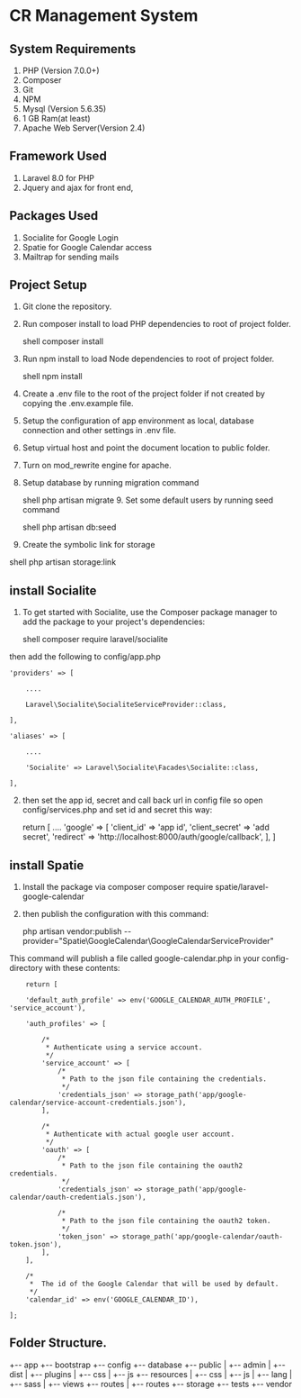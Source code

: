 # CR Management System

## System Requirements

1. PHP (Version 7.0.0+)
2. Composer
3. Git
4. NPM
5. Mysql (Version 5.6.35)
6. 1 GB Ram(at least)
7. Apache Web Server(Version 2.4)

## Framework Used

1. Laravel 8.0 for PHP
2. Jquery and ajax for front end,

## Packages Used

1. Socialite for Google Login
2. Spatie for Google Calendar access
3. Mailtrap for sending mails

## Project Setup

1. Git clone the repository.
2. Run composer install to load PHP dependencies to root of project folder.

    shell
    composer install

3. Run npm install to load Node dependencies to root of project folder.

    shell
    npm install

4. Create a .env file to the root of the project folder if not created by copying the .env.example file.

5. Setup the configuration of app environment as local, database connection and other settings in .env file.
6. Setup virtual host and point the document location to public folder.
7. Turn on mod_rewrite engine for apache.
8. Setup database by running migration command

    shell
    php artisan migrate 9. Set some default users by running seed command

    shell
    php artisan db:seed

9. Create the symbolic link for storage

shell
php artisan storage:link

## install Socialite

1. To get started with Socialite, use the Composer package manager to add the package to your project's dependencies:

   shell
   composer require laravel/socialite

then add the following to config/app.php

    'providers' => [

        ....

        Laravel\Socialite\SocialiteServiceProvider::class,

    ],

    'aliases' => [

        ....

        'Socialite' => Laravel\Socialite\Facades\Socialite::class,

    ],

2. then set the app id, secret and call back url in config file so open config/services.php and set id and secret this way:

   return [
        ....
        'google' => [
        'client_id' => 'app id',
        'client_secret' => 'add secret',
        'redirect' => 'http://localhost:8000/auth/google/callback',
        ],
   ]

## install Spatie

1.  Install the package via composer
    composer require spatie/laravel-google-calendar

2.  then publish the configuration with this command:
    
    php artisan vendor:publish --provider="Spatie\GoogleCalendar\GoogleCalendarServiceProvider"

This command will publish a file called google-calendar.php in your config-directory with these contents:

        return [

        'default_auth_profile' => env('GOOGLE_CALENDAR_AUTH_PROFILE', 'service_account'),

        'auth_profiles' => [

            /*
             * Authenticate using a service account.
             */
            'service_account' => [
                /*
                 * Path to the json file containing the credentials.
                 */
                'credentials_json' => storage_path('app/google-calendar/service-account-credentials.json'),
            ],

            /*
             * Authenticate with actual google user account.
             */
            'oauth' => [
                /*
                 * Path to the json file containing the oauth2 credentials.
                 */
                'credentials_json' => storage_path('app/google-calendar/oauth-credentials.json'),

                /*
                 * Path to the json file containing the oauth2 token.
                 */
                'token_json' => storage_path('app/google-calendar/oauth-token.json'),
            ],
        ],

        /*
         *  The id of the Google Calendar that will be used by default.
         */
        'calendar_id' => env('GOOGLE_CALENDAR_ID'),

    ];

## Folder Structure.

+-- app
+-- bootstrap
+-- config
+-- database
+-- public
| +-- admin
| +-- dist
| +-- plugins
| +-- css
| +-- js
+-- resources
| +-- css
| +-- js
| +-- lang
| +-- sass
| +-- views
+-- routes
| +-- routes
+-- storage
+-- tests
+-- vendor
